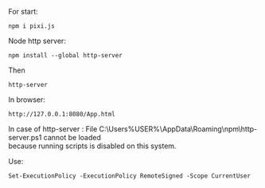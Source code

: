 For start:
    
    npm i pixi.js

Node http server:

    npm install --global http-server

Then
 
    http-server

In browser:

    http://127.0.0.1:8080/App.html


In case of
http-server : File C:\Users\%USER%\AppData\Roaming\npm\http-server.ps1 cannot be loaded        
because running scripts is disabled on this system.

Use:

    Set-ExecutionPolicy -ExecutionPolicy RemoteSigned -Scope CurrentUser